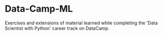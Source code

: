 # Data-Camp-ML
Exercises and extensions of material learned while completing the 'Data Scientist with Python' career track on DataCamp.

